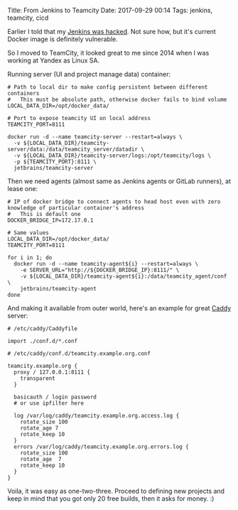 Title: From Jenkins to Teamcity
Date: 2017-09-29 00:14
Tags: jenkins, teamcity, cicd

Earlier I told that my [Jenkins was hacked](/2017/my-jenkins-was-hacked). Not sure how, but it's current Docker image is definitely vulnerable.

So I moved to TeamCity, it looked great to me since 2014 when I was working at Yandex as Linux SA.

Running server (UI and project manage data) container:

```
# Path to local dir to make config persistent between different containers
#   This must be absolute path, otherwise docker fails to bind volume
LOCAL_DATA_DIR=/opt/docker_data/

# Port to expose teamcity UI on local address
TEAMCITY_PORT=8111

docker run -d --name teamcity-server --restart=always \
  -v ${LOCAL_DATA_DIR}/teamcity-server/data:/data/teamcity_server/datadir \
  -v ${LOCAL_DATA_DIR}/teamcity-server/logs:/opt/teamcity/logs \
  -p ${TEAMCITY_PORT}:8111 \
  jetbrains/teamcity-server
```

Then we need agents (almost same as Jenkins agents or GitLab runners), at lease one:

```
# IP of docker bridge to connect agents to head host even with zero knowledge of particular container's address
#   This is default one
DOCKER_BRIDGE_IP=172.17.0.1

# Same values
LOCAL_DATA_DIR=/opt/docker_data/
TEAMCITY_PORT=8111

for i in 1; do
  docker run -d --name teamcity-agent${i} --restart=always \
    -e SERVER_URL="http://${DOCKER_BRIDGE_IP}:8111/" \
    -v ${LOCAL_DATA_DIR}/teamcity-agent${i}:/data/teamcity_agent/conf \
    jetbrains/teamcity-agent
done
```

And making it available from outer world, here's an example for great [Caddy](https://caddyserver.com/) server:

```
# /etc/caddy/Caddyfile

import ./conf.d/*.conf

# /etc/caddy/conf.d/teamcity.example.org.conf

teamcity.example.org {
  proxy / 127.0.0.1:8111 {
    transparent
  }

  basicauth / login password
  # or use ipfilter here

  log /var/log/caddy/teamcity.example.org.access.log {
    rotate_size 100
    rotate_age 7
    rotate_keep 10
  }
  errors /var/log/caddy/teamcity.example.org.errors.log {
    rotate_size 100
    rotate_age  7
    rotate_keep 10
  }
}
```

Voila, it was easy as one-two-three. Proceed to defining new projects and keep in mind that you got only 20 free builds, then it asks for money. :)
